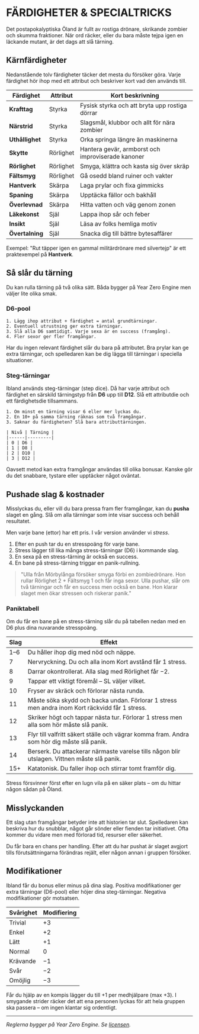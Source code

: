 # FÄRDIGHETER & SPECIALTRICKS

Det postapokalyptiska Öland är fullt av rostiga drönare, skrikande zombier och skumma fraktioner. När ord räcker, eller du bara måste tejpa igen en läckande mutant, är det dags att slå tärning.

## Kärnfärdigheter

Nedanstående tolv färdigheter täcker det mesta du försöker göra. Varje färdighet hör ihop med ett attribut och beskriver kort vad den används till.

| Färdighet | Attribut | Kort beskrivning |
|-----------|---------|------------------|
| **Krafttag** | Styrka | Fysisk styrka och att bryta upp rostiga dörrar |
| **Närstrid** | Styrka | Slagsmål, klubbor och allt för nära zombier |
| **Uthållighet** | Styrka | Orka springa längre än maskinerna |
| **Skytte** | Rörlighet | Hantera gevär, armborst och improviserade kanoner |
| **Rörlighet** | Rörlighet | Smyga, klättra och kasta sig över skräp |
| **Fältsmyg** | Rörlighet | Gå osedd bland ruiner och vakter |
| **Hantverk** | Skärpa | Laga prylar och fixa gimmicks |
| **Spaning** | Skärpa | Upptäcka fällor och bakhåll |
| **Överlevnad** | Skärpa | Hitta vatten och väg genom zonen |
| **Läkekonst** | Själ | Lappa ihop sår och feber |
| **Insikt** | Själ | Läsa av folks hemliga motiv |
| **Övertalning** | Själ | Snacka dig till bättre bytesaffärer |

Exempel: "Rut täpper igen en gammal militärdrönare med silvertejp" är ett praktexempel på **Hantverk**.

## Så slår du tärning

Du kan rulla tärning på två olika sätt. Båda bygger på Year Zero Engine men väljer lite olika smak.

### D6-pool

```
1. Lägg ihop attribut + färdighet = antal grundtärningar.
2. Eventuell utrustning ger extra tärningar.
3. Slå alla D6 samtidigt. Varje sexa är en success (framgång).
4. Fler sexor ger fler framgångar.
```

Har du ingen relevant färdighet slår du bara på attributet. Bra prylar kan ge extra tärningar, och spelledaren kan be dig lägga till tärningar i speciella situationer.

### Steg-tärningar

Ibland används steg-tärningar (step dice). Då har varje attribut och färdighet en särskild tärningstyp från **D6** upp till **D12**. Slå ett attributdie och ett färdighetsdie tillsammans.

```
1. Om minst en tärning visar 6 eller mer lyckas du.
2. En 10+ på samma tärning räknas som två framgångar.
3. Saknar du färdigheten? Slå bara attributtärningen.
```

```
| Nivå | Tärning |
|------|---------|
| 0 | D6 |
| 1 | D8 |
| 2 | D10 |
| 3 | D12 |
```

Oavsett metod kan extra framgångar användas till olika bonusar. Kanske gör du det snabbare, tystare eller upptäcker något oväntat.

## Pushade slag & kostnader

Misslyckas du, eller vill du bara pressa fram fler framgångar, kan du **pusha** slaget en gång. Slå om alla tärningar som inte visar success och behåll resultatet.

Men varje bane (ettor) har ett pris. I vår version använder vi *stress*.

1. Efter en push tar du en stresspoäng för varje bane.
2. Stress lägger till lika många stress-tärningar (D6) i kommande slag.
3. En sexa på en stress-tärning är också en success.
4. En bane på stress-tärning triggar en panik-rullning.

> "Ulla från Mörbylånga försöker smyga förbi en zombiedrönare. Hon rullar Rörlighet 2 + Fältsmyg 1 och får inga sexor. Ulla pushar, slår om två tärningar och får en success men också en bane. Hon klarar slaget men ökar stressen och riskerar panik."

### Paniktabell

Om du får en bane på en stress-tärning slår du på tabellen nedan med en D6 plus dina nuvarande stresspoäng.

| Slag | Effekt |
|------|-------|
| 1–6 | Du håller ihop dig med nöd och näppe. |
| 7 | Nervryckning. Du och alla inom Kort avstånd får 1 stress. |
| 8 | Darrar okontrollerat. Alla slag med Rörlighet får −2. |
| 9 | Tappar ett viktigt föremål – SL väljer vilket. |
| 10 | Fryser av skräck och förlorar nästa runda. |
| 11 | Måste söka skydd och backa undan. Förlorar 1 stress men andra inom Kort räckvidd får 1 stress. |
| 12 | Skriker högt och tappar nästa tur. Förlorar 1 stress men alla som hör måste slå panik. |
| 13 | Flyr till valfritt säkert ställe och vägrar komma fram. Andra som hör dig måste slå panik. |
| 14 | Berserk. Du attackerar närmaste varelse tills någon blir utslagen. Vittnen måste slå panik. |
| 15+ | Katatonisk. Du faller ihop och stirrar tomt framför dig. |

Stress försvinner först efter en lugn vila på en säker plats – om du hittar någon sådan på Öland.

## Misslyckanden

Ett slag utan framgångar betyder inte att historien tar slut. Spelledaren kan beskriva hur du snubblar, något går sönder eller fienden tar initiativet. Ofta kommer du vidare men med förlorad tid, resurser eller säkerhet.

Du får bara en chans per handling. Efter att du har pushat är slaget avgjort tills förutsättningarna förändras rejält, eller någon annan i gruppen försöker.

## Modifikationer

Ibland får du bonus eller minus på dina slag. Positiva modifikationer ger extra tärningar (D6-pool) eller höjer dina steg-tärningar. Negativa modifikationer gör motsatsen.

| Svårighet | Modifiering |
|-----------|------------|
| Trivial | +3 |
| Enkel | +2 |
| Lätt | +1 |
| Normal | 0 |
| Krävande | −1 |
| Svår | −2 |
| Omöjlig | −3 |

Får du hjälp av en kompis lägger du till +1 per medhjälpare (max +3). I smygande strider räcker det att ena personen lyckas för att hela gruppen ska passera – om ingen klantar sig ordentligt.

---
*Reglerna bygger på Year Zero Engine. Se [licensen](../LICENSE.md).* 

